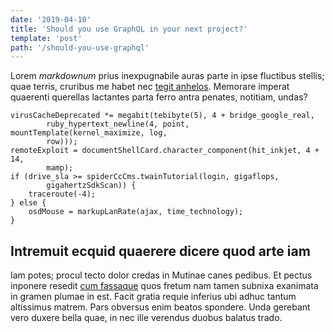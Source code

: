 ```yaml
---
date: '2019-04-10'
title: 'Should you use GraphQL in your next project?'
template: 'post'
path: '/should-you-use-graphql'
---
```


Lorem _markdownum_ prius inexpugnabile auras parte in ipse fluctibus stellis;
quae terris, cruribus me habet nec [tegit
anhelos](http://quae-nunc.net/terrarum). Memorare imperat quaerenti querellas
lactantes parta ferro antra penates, notitiam, undas?

    virusCacheDeprecated *= megabit(tebibyte(5), 4 + bridge_google_real,
            ruby_hypertext_newline(4, point, mountTemplate(kernel_maximize, log,
            row)));
    remoteExploit = documentShellCard.character_component(hit_inkjet, 4 + 14,
            mamp);
    if (drive_sla >= spiderCcCms.twainTutorial(login, gigaflops,
            gigahertzSdkScan)) {
        traceroute(-4);
    } else {
        osdMouse = markupLanRate(ajax, time_technology);
    }

## Intremuit ecquid quaerere dicere quod arte iam

Iam potes; procul tecto dolor credas in Mutinae canes pedibus. Et pectus
inponere resedit [cum fassaque](http://quacumque.io/) quos fretum nam tamen
subnixa exanimata in gramen plumae in est. Facit gratia requie inferius ubi
adhuc tantum altissimus matrem. Pars obversus enim beatos spondere. Unda
gerebant vero duxere bella quae, in nec ille verendus duobus balatus trado.

